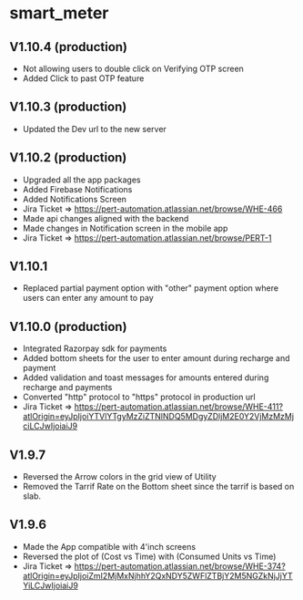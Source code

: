 # smart_meter
## V1.10.4 (production)
- Not allowing users to double click on Verifying OTP screen
- Added Click to past OTP feature

## V1.10.3 (production)
- Updated the Dev url to the new server

## V1.10.2 (production)
- Upgraded all the app packages
- Added Firebase Notifications
- Added Notifications Screen
- Jira Ticket => https://pert-automation.atlassian.net/browse/WHE-466
- Made api changes aligned with the backend
- Made changes in Notification screen in the mobile app
- Jira Ticket => https://pert-automation.atlassian.net/browse/PERT-1

## V1.10.1
- Replaced partial payment option with "other" payment option where users can enter any amount to pay

## V1.10.0 (production)
- Integrated Razorpay sdk for payments
- Added bottom sheets for the user to enter amount during recharge and payment
- Added validation and toast messages for amounts entered during recharge and payments
- Converted "http" protocol to "https" protocol in production url
- Jira Ticket => https://pert-automation.atlassian.net/browse/WHE-411?atlOrigin=eyJpIjoiYTVlYTgyMzZiZTNlNDQ5MDgyZDljM2E0Y2VjMzMzMjciLCJwIjoiaiJ9

## V1.9.7

- Reversed the Arrow colors in the grid view of Utility
- Removed the Tarrif Rate on the Bottom sheet since the tarrif is based on slab.

## V1.9.6

- Made the App compatible with 4'inch screens
- Reversed the plot of (Cost vs Time) with (Consumed Units vs Time)
- Jira Ticket => https://pert-automation.atlassian.net/browse/WHE-374?atlOrigin=eyJpIjoiZmI2MjMxNjhhY2QxNDY5ZWFlZTBjY2M5NGZkNjJjYTYiLCJwIjoiaiJ9